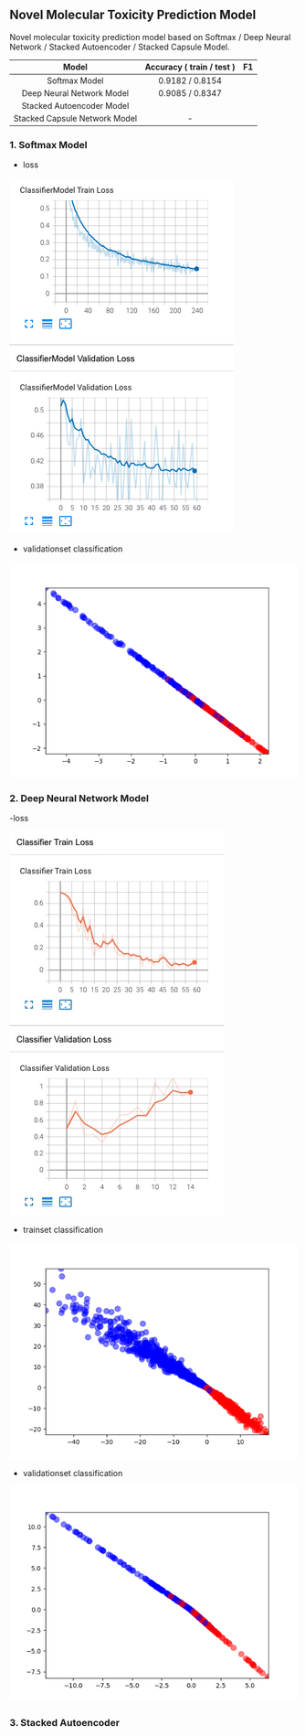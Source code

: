 ## Novel Molecular Toxicity Prediction Model

Novel molecular toxicity prediction model based on Softmax / Deep Neural Network / Stacked Autoencoder / Stacked Capsule Model.

| Model | Accuracy ( train / test ) | F1 |
| :----: | :----: | :----: |
| Softmax Model | 0.9182 / 0.8154 |  |
| Deep Neural Network Model | 0.9085 / 0.8347 |  |
| Stacked Autoencoder Model |  |  |
| Stacked Capsule Network Model | - |  |

### 1. Softmax Model

- loss

![loss](./data/results/softmax/loss.png)

- validationset classification

![validationset](./data/results/softmax/validation_best.png)

### 2. Deep Neural Network Model

-loss

![loss](./data/results/deep_neural_network/loss.jpeg)

- trainset classification

![tainset](./data/results/deep_neural_network/train_epoch4.png)

- validationset classification

![validationset](./data/results/deep_neural_network/validation_best.png)

### 3. Stacked Autoencoder

